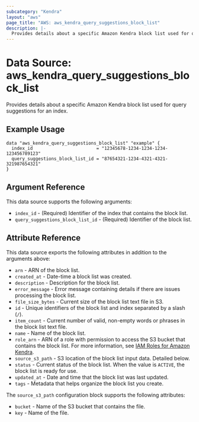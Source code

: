 ```yaml
---
subcategory: "Kendra"
layout: "aws"
page_title: "AWS: aws_kendra_query_suggestions_block_list"
description: |-
  Provides details about a specific Amazon Kendra block list used for query suggestions for an index.
---
```


# Data Source: aws_kendra_query_suggestions_block_list

Provides details about a specific Amazon Kendra block list used for query suggestions for an index.

## Example Usage

```hcl
data "aws_kendra_query_suggestions_block_list" "example" {
  index_id                        = "12345678-1234-1234-1234-123456789123"
  query_suggestions_block_list_id = "87654321-1234-4321-4321-321987654321"
}
```

## Argument Reference

This data source supports the following arguments:

* `index_id` - (Required) Identifier of the index that contains the block list.
* `query_suggestions_block_list_id` - (Required) Identifier of the block list.

## Attribute Reference

This data source exports the following attributes in addition to the arguments above:

* `arn` - ARN of the block list.
* `created_at` - Date-time a block list was created.
* `description` - Description for the block list.
* `error_message` - Error message containing details if there are issues processing the block list.
* `file_size_bytes` - Current size of the block list text file in S3.
* `id` - Unique identifiers of the block list and index separated by a slash (`/`).
* `item_count` - Current number of valid, non-empty words or phrases in the block list text file.
* `name` - Name of the block list.
* `role_arn` - ARN of a role with permission to access the S3 bucket that contains the block list. For more information, see [IAM Roles for Amazon Kendra](https://docs.aws.amazon.com/kendra/latest/dg/iam-roles.html).
* `source_s3_path` - S3 location of the block list input data. Detailed below.
* `status` - Current status of the block list. When the value is `ACTIVE`, the block list is ready for use.
* `updated_at` - Date and time that the block list was last updated.
* `tags` - Metadata that helps organize the block list you create.

The `source_s3_path` configuration block supports the following attributes:

* `bucket` - Name of the S3 bucket that contains the file.
* `key` - Name of the file.
